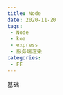 ```yaml
---
title: Node
date: 2020-11-20
tags:
 - Node
 - koa
 - express
 - 服务端渲染
categories: 
 - FE
---
```


基础